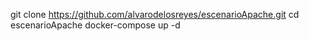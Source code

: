 
git clone https://github.com/alvarodelosreyes/escenarioApache.git 
cd escenarioApache
docker-compose up -d
